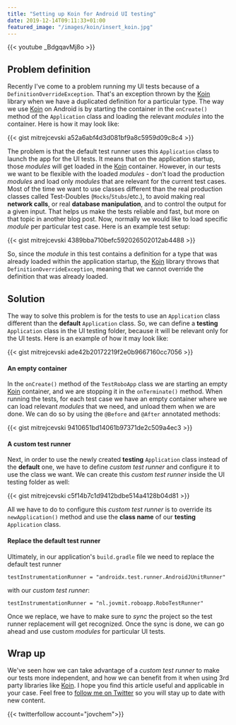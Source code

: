 ```yaml
---
title: "Setting up Koin for Android UI testing"
date: 2019-12-14T09:11:33+01:00
featured_image: "/images/koin/insert_koin.jpg"
---
```


{{< youtube _BdgqavMj8o >}}

## Problem definition

Recently I've come to a problem running my UI tests because of a `DefinitionOverrideException`. That's an exception thrown by the [Koin](https://insert-koin.io/) library when we have a duplicated definition for a particular type. The way we use [Koin](https://insert-koin.io/) on Android is by starting the container in the `onCreate()` method of the `Application` class and loading the relevant *modules* into the container. Here is how it may look like:

{{< gist mitrejcevski a52a6abf4d3d081bf9a8c5959d09c8c4 >}}

The problem is that the default test runner uses this `Application` class to launch the app for the UI tests. It means that on the application startup, those *modules* will get loaded in the [Koin](https://insert-koin.io/) container. However, in our tests we want to be flexible with the loaded *modules* - don't load the production *modules* and load only *modules* that are relevant for the current test cases. Most of the time we want to use classes different than the real production classes called Test-Doubles (`Mocks`/`Stubs`/etc.), to avoid making real **network calls**, or real **database manipulation**, and to control the output for a given input. That helps us make the tests reliable and fast, but more on that topic in another blog post. Now, normally we would like to load specific *module* per particular test case. Here is an example test setup:

{{< gist mitrejcevski 4389bba710befc592026502012ab4488 >}}

So, since the *module* in this test contains a definition for a type that was already loaded within the application startup, the [Koin](https://insert-koin.io/) library throws that `DefinitionOverrideException`, meaning that we cannot override the definition that was already loaded.

## Solution

The way to solve this problem is for the tests to use an `Application` class different than the **default** `Application` class. So, we can define a **testing** `Application` class in the UI testing folder, because it will be relevant only for the UI tests. Here is an example of how it may look like:

{{< gist mitrejcevski ade42b20172219f2e0b9667160cc7056 >}}

#### An empty container

In the `onCreate()` method of the `TestRoboApp` class we are starting an empty [Koin](https://insert-koin.io/) container, and we are stopping it in the `onTerminate()` method. When running the tests, for each test case we have an empty container where we can load relevant *modules* that we need, and unload them when we are done. We can do so by using the `@Before` and `@After` annotated methods:

{{< gist mitrejcevski 9410651bd14061b97371de2c509a4ec3 >}}

#### A custom test runner

Next, in order to use the newly created **testing** `Application` class instead of the **default** one, we have to define *custom test runner* and configure it to use the class we want. We can create this *custom test runner* inside the UI testing folder as well:

{{< gist mitrejcevski c5f14b7c1d9412bdbe514a4128b04d81 >}}

All we have to do to configure this *custom test runner* is to override its `newApplication()` method and use the **class name** of our **testing** `Application` class.

#### Replace the default test runner

Ultimately, in our application's `build.gradle` file we need to replace the default test runner
```
testInstrumentationRunner = "androidx.test.runner.AndroidJUnitRunner"
```
with our *custom test runner*:

```
testInstrumentationRunner = "nl.jovmit.roboapp.RoboTestRunner"
```

Once we replace, we have to make sure to *sync* the project so the test runner replacement will get recognized. Once the sync is done, we can go ahead and use custom *modules* for particular UI tests.

## Wrap up
We've seen how we can take advantage of a *custom test runner* to make our tests more independent, and how we can benefit from it when using 3rd party libraries like [Koin](https://insert-koin.io/). I hope you find this article useful and applicable in your case. Feel free to [follow me on Twitter](https://twitter.com/jovchem) so you will stay up to date with new content.

{{< twitterfollow account="jovchem">}}
